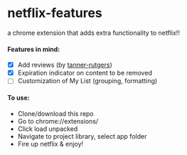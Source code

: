 # netflix-features
a chrome extension that adds extra functionality to netflix!!

#### Features in mind:
- [x] Add reviews (by [tanner-rutgers](https://github.com/tanner-rutgers/RateFlix))
- [x] Expiration indicator on content to be removed 
- [ ] Customization of My List (grouping, formatting)

#### To use:
- Clone/download this repo
- Go to chrome://extensions/
- Click load unpacked
- Navigate to project library, select app folder
- Fire up netflix & enjoy!
